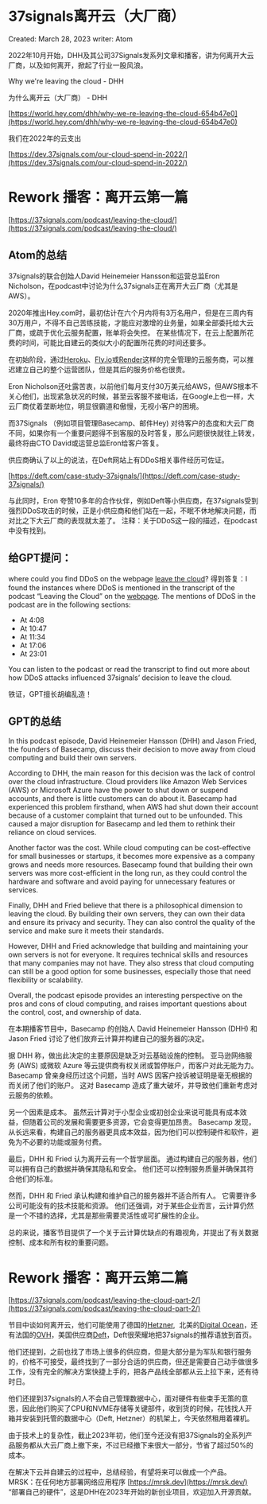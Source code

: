 # 37signals离开云（大厂商）

Created: March 28, 2023
writer: Atom

2022年10月开始，DHH及其公司37Signals发系列文章和播客，讲为何离开大云厂商，以及如何离开，掀起了行业一股风浪。

Why we're leaving the cloud - DHH

为什么离开云（大厂商） - DHH

[https://world.hey.com/dhh/why-we-re-leaving-the-cloud-654b47e0](https://world.hey.com/dhh/why-we-re-leaving-the-cloud-654b47e0)

我们在2022年的云支出

[https://dev.37signals.com/our-cloud-spend-in-2022/](https://dev.37signals.com/our-cloud-spend-in-2022/)

# Rework 播客：**离开云第一篇**

[https://37signals.com/podcast/leaving-the-cloud/](https://37signals.com/podcast/leaving-the-cloud/)

## **Atom的总结**

37signals的联合创始人David Heinemeier Hansson和运营总监Eron Nicholson，在podcast中讨论为什么37signals正在离开大云厂商（尤其是AWS）。

2020年推出Hey.com时，最初估计在六个月内将有3万名用户，但是在三周内有30万用户，不得不自己苦练技能，才能应对激增的业务量，如果全部委托给大云厂商，或疏于优化云服务配置，账单将会失控。 在某些情况下，在云上配置所花费的时间，可能比自建云的类似大小的配置所花费的时间还要多。

在初始阶段，通过[Heroku](https://www.heroku.com/what)、[Fly.io](https://fly.io/about/)或[Render](https://render.com/about)这样的完全管理的云服务商，可以推迟建立自己的整个运营团队，但是其后的服务价格也很贵。

Eron Nicholson还吐露苦衷，以前他们每月支付30万美元给AWS，但AWS根本不关心他们，出现紧急状况的时候，甚至云客服不接电话，在Google上也一样，大云厂商仗着垄断地位，明显很霸道和傲慢，无视小客户的困境。

而37Signals （例如项目管理Basecamp、邮件Hey) 对待客户的态度和大云厂商不同，如果你有一个重要问题得不到客服的及时答复，那么问题很快就往上转发，最终将由CTO David或运营总监Eron给客户答复。

供应商确认了以上的说法，在Deft网站上有DDoS相关事件经历可佐证。

[https://deft.com/case-study-37signals/](https://deft.com/case-study-37signals/)

与此同时，Eron 夸赞10多年的合作伙伴，例如Deft等小供应商，在37signals受到强烈DDoS攻击的时候，正是小供应商和他们站在一起，不眠不休地解决问题，而对比之下大云厂商的表现就太差了。 注释：关于DDoS这一段的描述，在podcast中没有找到。

## **给GPT提问：**

where could you find DDoS on the webpage [leave the cloud](https://37signals.com/podcast/leaving-the-cloud/)? 得到答复：I found the instances where DDoS is mentioned in the transcript of the podcast “Leaving the Cloud” on the [webpage](https://37signals.com/podcast/leaving-the-cloud/). The mentions of DDoS in the podcast are in the following sections:

- At 4:08
- At 10:47
- At 11:34
- At 17:06
- At 23:01

You can listen to the podcast or read the transcript to find out more about how DDoS attacks influenced 37signals’ decision to leave the cloud.

铁证，GPT擅长胡编乱造！

## **GPT的总结**

In this podcast episode, David Heinemeier Hansson (DHH) and Jason Fried, the founders of Basecamp, discuss their decision to move away from cloud computing and build their own servers.

According to DHH, the main reason for this decision was the lack of control over the cloud infrastructure. Cloud providers like Amazon Web Services (AWS) or Microsoft Azure have the power to shut down or suspend accounts, and there is little customers can do about it. Basecamp had experienced this problem firsthand, when AWS had shut down their account because of a customer complaint that turned out to be unfounded. This caused a major disruption for Basecamp and led them to rethink their reliance on cloud services.

Another factor was the cost. While cloud computing can be cost-effective for small businesses or startups, it becomes more expensive as a company grows and needs more resources. Basecamp found that building their own servers was more cost-efficient in the long run, as they could control the hardware and software and avoid paying for unnecessary features or services.

Finally, DHH and Fried believe that there is a philosophical dimension to leaving the cloud. By building their own servers, they can own their data and ensure its privacy and security. They can also control the quality of the service and make sure it meets their standards.

However, DHH and Fried acknowledge that building and maintaining your own servers is not for everyone. It requires technical skills and resources that many companies may not have. They also stress that cloud computing can still be a good option for some businesses, especially those that need flexibility or scalability.

Overall, the podcast episode provides an interesting perspective on the pros and cons of cloud computing, and raises important questions about the control, cost, and ownership of data.

在本期播客节目中，Basecamp 的创始人 David Heinemeier Hansson (DHH) 和 Jason Fried 讨论了他们放弃云计算并构建自己的服务器的决定。

据 DHH 称，做出此决定的主要原因是缺乏对云基础设施的控制。 亚马逊网络服务 (AWS) 或微软 Azure 等云提供商有权关闭或暂停账户，而客户对此无能为力。 Basecamp 曾亲身经历过这个问题，当时 AWS 因客户投诉被证明是毫无根据的而关闭了他们的账户。 这对 Basecamp 造成了重大破坏，并导致他们重新考虑对云服务的依赖。

另一个因素是成本。 虽然云计算对于小型企业或初创企业来说可能具有成本效益，但随着公司的发展和需要更多资源，它会变得更加昂贵。 Basecamp 发现，从长远来看，构建自己的服务器更具成本效益，因为他们可以控制硬件和软件，避免为不必要的功能或服务付费。

最后，DHH 和 Fried 认为离开云有一个哲学层面。 通过构建自己的服务器，他们可以拥有自己的数据并确保其隐私和安全。 他们还可以控制服务质量并确保其符合他们的标准。

然而，DHH 和 Fried 承认构建和维护自己的服务器并不适合所有人。 它需要许多公司可能没有的技术技能和资源。 他们还强调，对于某些企业而言，云计算仍然是一个不错的选择，尤其是那些需要灵活性或可扩展性的企业。

总的来说，播客节目提供了一个关于云计算优缺点的有趣视角，并提出了有关数据控制、成本和所有权的重要问题。

# Rework 播客：**离开云第二篇**

[https://37signals.com/podcast/leaving-the-cloud-part-2/](https://37signals.com/podcast/leaving-the-cloud-part-2/)

节目中谈如何离开云，他们可能使用了德国的[Hetzner](https://www.hetzner.com/de/unternehmen/ueber-uns),  北美的[Digital Ocean](https://www.digitalocean.com/)，还有法国的[OVH](https://www.ovhcloud.com/)，美国供应商[Deft](https://deft.com/about/)，Deft很荣耀地把37signals的推荐语放到首页。

他们还提到，之前也找了市场上很多的供应商，但是大部分是为军队和银行服务的，价格不可接受，最终找到了一部分合适的供应商，但还是需要自己动手做很多工作，没有完全的解决方案快捷上手的，把各产品线全部都从云上拉下来，还有待时日。

他们还提到37signals的人不会自己管理数据中心，面对硬件有些束手无策的意思，因此他们购买了CPU和NVME存储等关键部件，收到货的时候，花钱找人开箱并安装到托管的数据中心（Deft, Hetzner）的机架上，今天依然租用着裸机。

由于技术上的复杂性，截止2023年初，他们至今还没有把37Signals的全系列产品服务都从大云厂商上撤下来，不过已经撤下来很大一部分，节省了超过50%的成本。

在解决下云并自建云的过程中，总结经验，有望将来可以做成一个产品。 MRSK：在任何地方部署网络应用程序 [https://mrsk.dev](https://mrsk.dev/) “部署自己的硬件”，这是DHH在2023年开始的新创业项目，欢迎加入开源贡献。